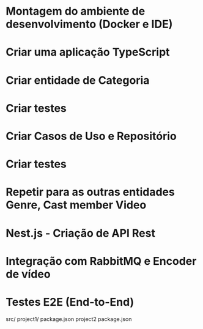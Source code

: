 # Montagem do ambiente de desenvolvimento (Docker e IDE)
# Criar uma aplicação TypeScript
# Criar entidade de Categoria
# Criar testes
# Criar Casos de Uso e Repositório
# Criar testes

# Repetir para as outras entidades Genre, Cast member Video
 
# Nest.js - Criação de API Rest
# Integração com RabbitMQ e Encoder de vídeo
# Testes E2E (End-to-End)

src/
   project1/
         package.json
   project2
         package.json